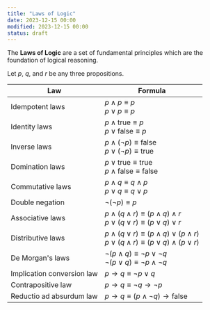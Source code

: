 ```yaml
---
title: "Laws of Logic"
date: 2023-12-15 00:00
modified: 2023-12-15 00:00
status: draft
---
```


The **Laws of Logic** are a set of fundamental principles which are the foundation of logical reasoning.

Let $p$, $q$, and $r$ be any three propositions.

| Law                        | Formula                                                                                                     |
| -------------------------- | ----------------------------------------------------------------------------------------------------------- |
| Idempotent laws            | $p \land p ≡ p$ <br> $p \lor p ≡ p$                                                                         |
| Identity laws              | $p \land \text{true} ≡ p$ <br> $p \lor \text{false} ≡ p$                                                    |
| Inverse laws               | $p \land (\neg p) ≡ \text{false}$ <br> $p \lor (\neg p) ≡ \text{true}$                                      |
| Domination laws            | $p \lor \text{true} ≡ \text{true}$ <br> $p \land \text{false} ≡ \text{false}$                               |
| Commutative laws           | $p \land q ≡ q \land p$ <br> $p \lor q ≡ q \lor p$                                                          |
| Double negation            | $\neg (\neg p) \equiv p$                                                                                    |
| Associative laws           | $p \land (q \land r) ≡ (p \land q) \land r$ <br> $p \lor (q \lor r) ≡ (p \lor q) \lor r$                    |
| Distributive laws          | $p \land (q \lor r) ≡ (p \land q) \lor (p \land r)$ <br> $p \lor (q \land r) ≡ (p \lor q) \land (p \lor r)$ |
| De Morgan's laws           | $\neg (p \land q) ≡ \neg p \lor \neg q$ <br> $\neg (p \lor q) ≡ \neg p \land \neg q$                        |
| Implication conversion law | $p \rightarrow q ≡ \neg p \lor q$                                                                           |
| Contrapositive law         | $p \rightarrow q ≡ \neg q \rightarrow \neg p$                                                               |
| Reductio ad absurdum law   | $p \rightarrow q ≡ (p \land \neg q) \rightarrow \text{false}$                                               |
